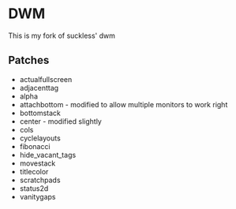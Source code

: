 # DWM
This is my fork of suckless' dwm

## Patches
* actualfullscreen
* adjacenttag
* alpha
* attachbottom - modified to allow multiple monitors to work right
* bottomstack
* center - modified slightly
* cols
* cyclelayouts
* fibonacci
* hide_vacant_tags
* movestack
* titlecolor
* scratchpads
* status2d
* vanitygaps
